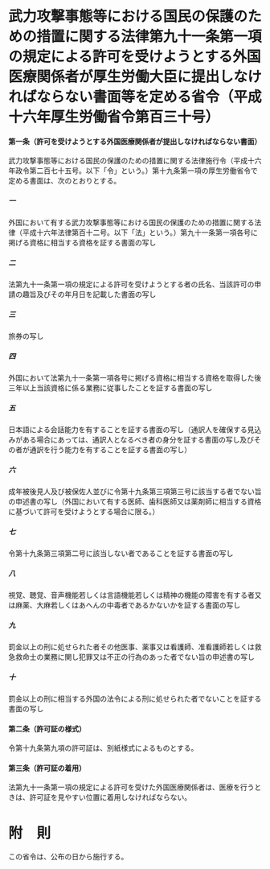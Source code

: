 # 武力攻撃事態等における国民の保護のための措置に関する法律第九十一条第一項の規定による許可を受けようとする外国医療関係者が厚生労働大臣に提出しなければならない書面等を定める省令（平成十六年厚生労働省令第百三十号）
#### 第一条（許可を受けようとする外国医療関係者が提出しなければならない書面）
武力攻撃事態等における国民の保護のための措置に関する法律施行令（平成十六年政令第二百七十五号。以下「令」という。）第十九条第一項の厚生労働省令で定める書面は、次のとおりとする。
##### 一
外国において有する武力攻撃事態等における国民の保護のための措置に関する法律（平成十六年法律第百十二号。以下「法」という。）第九十一条第一項各号に掲げる資格に相当する資格を証する書面の写し
##### 二
法第九十一条第一項の規定による許可を受けようとする者の氏名、当該許可の申請の趣旨及びその年月日を記載した書面の写し
##### 三
旅券の写し
##### 四
外国において法第九十一条第一項各号に掲げる資格に相当する資格を取得した後三年以上当該資格に係る業務に従事したことを証する書面の写し
##### 五
日本語による会話能力を有することを証する書面の写し（通訳人を確保する見込みがある場合にあっては、通訳人となるべき者の身分を証する書面の写し及びその者が通訳を行う能力を有することを証する書面の写し）
##### 六
成年被後見人及び被保佐人並びに令第十九条第三項第三号に該当する者でない旨の申述書の写し（外国において有する医師、歯科医師又は薬剤師に相当する資格に基づいて許可を受けようとする場合に限る。）
##### 七
令第十九条第三項第二号に該当しない者であることを証する書面の写し
##### 八
視覚、聴覚、音声機能若しくは言語機能若しくは精神の機能の障害を有する者又は麻薬、大麻若しくはあへんの中毒者であるかないかを証する書面の写し
##### 九
罰金以上の刑に処せられた者その他医事、薬事又は看護師、准看護師若しくは救急救命士の業務に関し犯罪又は不正の行為のあった者でない旨の申述書の写し
##### 十
罰金以上の刑に相当する外国の法令による刑に処せられた者でないことを証する書面の写し
#### 第二条（許可証の様式）
令第十九条第九項の許可証は、別紙様式によるものとする。
#### 第三条（許可証の着用）
法第九十一条第一項の規定による許可を受けた外国医療関係者は、医療を行うときは、許可証を見やすい位置に着用しなければならない。
# 附　則
この省令は、公布の日から施行する。
